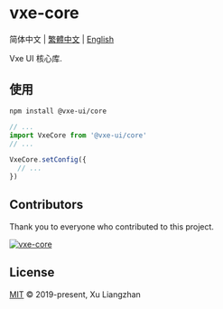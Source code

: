 # vxe-core

简体中文 | [繁體中文](README.zh-TW.md) | [English](README.en.md)  

Vxe UI 核心库.

## 使用

```shell
npm install @vxe-ui/core
```

```javascript
// ...
import VxeCore from '@vxe-ui/core'
// ...

VxeCore.setConfig({
  // ...
})
```

## Contributors

Thank you to everyone who contributed to this project.

[![vxe-core](https://contrib.rocks/image?repo=x-extends/vxe-core)](https://github.com/x-extends/vxe-core/graphs/contributors)

## License

[MIT](LICENSE) © 2019-present, Xu Liangzhan
